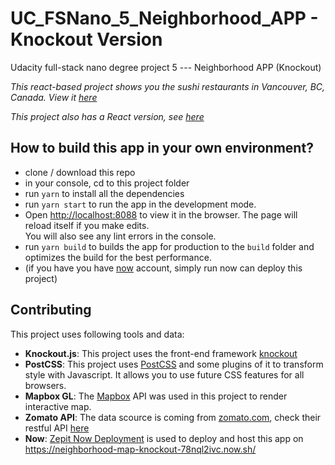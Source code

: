 # UC_FSNano_5_Neighborhood_APP - Knockout Version
Udacity full-stack nano degree project 5 --- Neighborhood APP (Knockout)

_This react-based project shows you the sushi restaurants in Vancouver, BC, Canada. View it [here](https://neighborhood-map-knockout-78nql2ivc.now.sh/)_

_This project also has a React version, see [here](https://github.com/jisi724/UC_FSNano_5_Neighborhood_Map_React)_

## How to build this app in your own environment?
- clone / download this repo
- in your console, cd to this project folder
- run `yarn` to install all the dependencies
- run `yarn start` to run the app in the development mode.
- Open [http://localhost:8088](http://localhost:8088) to view it in the browser.
The page will reload itself if you make edits.<br>
You will also see any lint errors in the console.
- run `yarn build` to builds the app for production to the `build` folder and optimizes the build for the best performance.
- (if you have you have [now](https://zeit.co/now) account, simply run now can deploy this project)

## Contributing
This project uses following tools and data:
- **Knockout.js**: This project uses the front-end framework [knockout](https://knockoutjs.com/index.html)
- **PostCSS**: This project uses [PostCSS](https://github.com/postcss/postcss) and some plugins of it to transform style with Javascript. It allows you to use future CSS features for all browsers.
- **Mapbox GL**: The [Mapbox](https://www.mapbox.com/) API was used in this project to render interactive map.
- **Zomato API**: The data scource is coming from [zomato.com](https://www.zomato.com/vancouver), check their restful API [here](https://developers.zomato.com/api)
- **Now**: [Zepit Now Deployment](https://zeit.co/now) is used to deploy and host this app on https://neighborhood-map-knockout-78nql2ivc.now.sh/